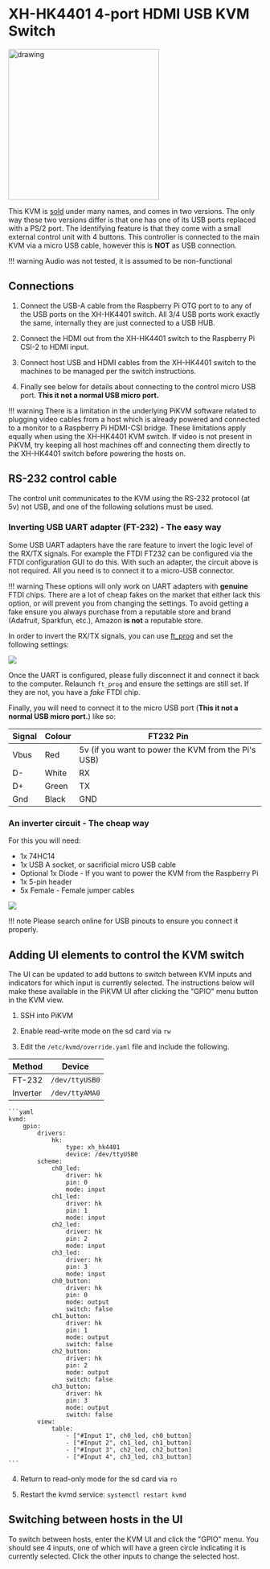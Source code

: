 # XH-HK4401 4-port HDMI USB KVM Switch

<img src="xh-hk4401.jpg" alt="drawing" width="300"/>

This KVM is [sold](https://www.aliexpress.com/item/4000849336545.html) under many names, and comes in two versions.
The only way these two versions differ is that one has one of its USB ports replaced with a PS/2 port. The
identifying feature is that they come with a small external control unit with 4 buttons. This controller is
connected to the main KVM via a micro USB cable, however this is **NOT** as USB connection.

!!! warning
    Audio was not tested, it is assumed to be non-functional


## Connections

1. Connect the USB-A cable from the Raspberry Pi OTG port to to any of the USB ports on the XH-HK4401 switch. All 3/4 USB ports work exactly the same, internally they are just connected to a USB HUB.

2. Connect the HDMI out from the XH-HK4401 switch to the Raspberry Pi CSI-2 to HDMI input.

3. Connect host USB and HDMI cables from the XH-HK4401 switch to the machines to be managed per the switch instructions.

4. Finally see below for details about connecting to the control micro USB port. **This it not a normal USB micro port.**

!!! warning
    There is a limitation in the underlying PiKVM software related to plugging video cables from a host which is already powered and connected to a monitor to a Raspberry Pi HDMI-CSI bridge. These limitations apply equally when using the XH-HK4401 KVM switch. If video is not present in PiKVM, try keeping all host machines off and connecting them directly to the XH-HK4401 switch before powering the hosts on.


## RS-232 control cable

The control unit communicates to the KVM using the RS-232 protocol (at 5v) not USB, and one of the following
solutions must be used.

### Inverting USB UART adapter (FT-232) - The easy way

Some USB UART adapters have the rare feature to invert the logic level of the RX/TX signals. For example the FTDI FT232 can
be configured via the FTDI configuration GUI to do this. With such an adapter, the circuit above is not required. All you
need is to connect it to a micro-USB connector.

!!! warning
    These options will only work on UART adapters with **genuine** FTDI chips. There are a lot of cheap fakes on the
    market that either lack this option, or will prevent you from changing the settings. To avoid getting a fake
    ensure you always purchase from a reputable store and brand (Adafruit, Sparkfun, etc.), Amazon **is not** a
    reputable store.

In order to invert the RX/TX signals, you can use [ft_prog](https://ftdichip.com/utilities/#ft_prog) and set the 
following settings:

<img src="ft232_config.png" />

Once the UART is configured, please fully disconnect it and connect it back to the computer. Relaunch `ft_prog` and ensure the settings are still set. If they are not, you have a *fake* FTDI chip.

Finally, you will need to connect it to the micro USB port (**This it not a normal USB micro port.**)
like so:

| Signal | Colour | FT232 Pin                                           |
| ------ | ------ | --------------------------------------------------- |
| Vbus   | Red    | 5v (if you want to power the KVM from the Pi's USB) |
| D-     | White  | RX                                                  |
| D+     | Green  | TX                                                  |
| Gnd    | Black  | GND                                                 |


### An inverter circuit - The cheap way

For this you will need:

* 1x 74HC14
* 1x USB A socket, or sacrificial micro USB cable
* Optional 1x Diode - If you want to power the KVM from the Raspberry Pi
* 1x 5-pin header
* 5x Female - Female jumper cables

<img src="xh-hk4401_circuit.png" />

!!! note
    Please search online for USB pinouts to ensure you connect it properly.

## Adding UI elements to control the KVM switch

The UI can be updated to add buttons to switch between KVM inputs and indicators for which input is currently selected.  The instructions below will make these available in the PiKVM UI after clicking the "GPIO" menu button in the KVM view.

1. SSH into PiKVM

2. Enable read-write mode on the sd card via `rw`

3. Edit the `/etc/kvmd/override.yaml` file and include the following. 

| Method   | Device         |
|----------|----------------|
| FT-232   | `/dev/ttyUSB0` |
| Inverter | `/dev/ttyAMA0` |

    ```yaml
    kvmd:
        gpio:
            drivers:
                hk:
                    type: xh_hk4401
                    device: /dev/ttyUSB0
            scheme:
                ch0_led:
                    driver: hk
                    pin: 0
                    mode: input
                ch1_led:
                    driver: hk
                    pin: 1
                    mode: input
                ch2_led:
                    driver: hk
                    pin: 2
                    mode: input
                ch3_led:
                    driver: hk
                    pin: 3
                    mode: input
                ch0_button:
                    driver: hk
                    pin: 0
                    mode: output
                    switch: false
                ch1_button:
                    driver: hk
                    pin: 1
                    mode: output
                    switch: false
                ch2_button:
                    driver: hk
                    pin: 2
                    mode: output
                    switch: false
                ch3_button:
                    driver: hk
                    pin: 3
                    mode: output
                    switch: false
            view:
                table:
                    - ["#Input 1", ch0_led, ch0_button]
                    - ["#Input 2", ch1_led, ch1_button]
                    - ["#Input 3", ch2_led, ch2_button]
                    - ["#Input 4", ch3_led, ch3_button]
    ```

4. Return to read-only mode for the sd card via `ro`

5. Restart the kvmd service: `systemctl restart kvmd`


## Switching between hosts in the UI

To switch between hosts, enter the KVM UI and click the "GPIO" menu. You should see 4 inputs, one of which will have a green circle indicating it is currently selected. Click the other inputs to change the selected host.
